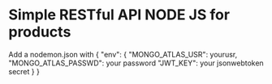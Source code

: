 # Simple RESTful API NODE JS for products

Add a nodemon.json with 
{
  "env": {
    "MONGO_ATLAS_USR": yourusr,
    "MONGO_ATLAS_PASSWD": your password
    "JWT_KEY": your jsonwebtoken secret
  }
}